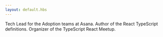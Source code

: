 ```yaml
---
layout: default.hbs
---
```

Tech Lead for the Adoption teams at Asana. Author of the React TypeScript definitions. Organizer of the TypeScript React Meetup.

